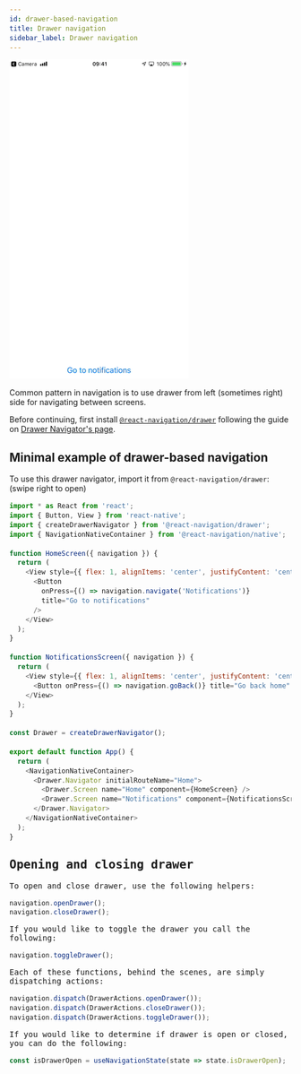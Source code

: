 ```yaml
---
id: drawer-based-navigation
title: Drawer navigation
sidebar_label: Drawer navigation
---
```


![Using drawer navigator](/docs/assets/navigators/drawer/drawer-demo.gif)

Common pattern in navigation is to use drawer from left (sometimes right) side for navigating between screens.

Before continuing, first install [`@react-navigation/drawer`](https://github.com/react-navigation/navigation-ex/tree/master/packages/drawer) following the guide on [Drawer Navigator's page](drawer-navigator.html).

## Minimal example of drawer-based navigation

To use this drawer navigator, import it from `@react-navigation/drawer`:
(swipe right to open)

<samp id="drawer-based-navigation" />

```js
import * as React from 'react';
import { Button, View } from 'react-native';
import { createDrawerNavigator } from '@react-navigation/drawer';
import { NavigationNativeContainer } from '@react-navigation/native';

function HomeScreen({ navigation }) {
  return (
    <View style={{ flex: 1, alignItems: 'center', justifyContent: 'center' }}>
      <Button
        onPress={() => navigation.navigate('Notifications')}
        title="Go to notifications"
      />
    </View>
  );
}

function NotificationsScreen({ navigation }) {
  return (
    <View style={{ flex: 1, alignItems: 'center', justifyContent: 'center' }}>
      <Button onPress={() => navigation.goBack()} title="Go back home" />
    </View>
  );
}

const Drawer = createDrawerNavigator();

export default function App() {
  return (
    <NavigationNativeContainer>
      <Drawer.Navigator initialRouteName="Home">
        <Drawer.Screen name="Home" component={HomeScreen} />
        <Drawer.Screen name="Notifications" component={NotificationsScreen} />
      </Drawer.Navigator>
    </NavigationNativeContainer>
  );
}
```

## Opening and closing drawer

To open and close drawer, use the following helpers:

```js
navigation.openDrawer();
navigation.closeDrawer();
```

If you would like to toggle the drawer you call the following:

```js
navigation.toggleDrawer();
```

Each of these functions, behind the scenes, are simply dispatching actions:

```js
navigation.dispatch(DrawerActions.openDrawer());
navigation.dispatch(DrawerActions.closeDrawer());
navigation.dispatch(DrawerActions.toggleDrawer());
```

If you would like to determine if drawer is open or closed, you can do the following:

```js
const isDrawerOpen = useNavigationState(state => state.isDrawerOpen);
```
